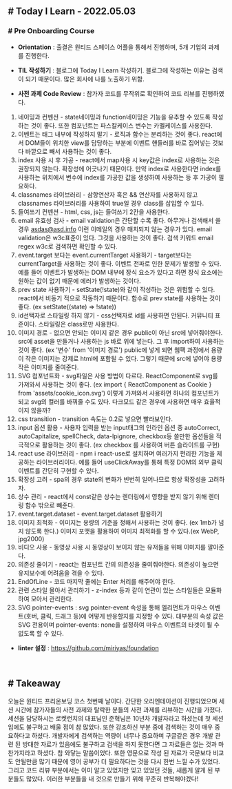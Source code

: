 ## # Today I Learn - 2022.05.03

### # Pre Onboarding Course
- **Orientation** : 출결은 원티드 스페이스 어플을 통해서 진행하며, 5개 기업의 과제를 진행한다.

- **TIL 작성하기** : 블로그에 Today I Learn 작성하기. 블로그에 작성하는 이유는 검색이 되기 때문이다. 많은 회사에 나를 노출하기 위함.

- **사전 과제 Code Review** : 참가자 코드를 무작위로 확인하여 코드 리뷰를 진행하였다.
01. 네이밍과 컨벤션 - state네이밍과 function네이밍은 기능을 유추할 수 있도록 작성하는 것이 좋다. 또한 컴포넌트는 파스칼케이스 변수는 카멜케이스를 사용한다.
02. 이벤트는 태그 내부에 작성하지 말기 - 로직과 함수는 분리하는 것이 좋다. react에서 DOM들이 위치한 view를 담당하는 부분에 이벤트 핸들러를 바로 집어넣는 것보다 바깥으로 빼서 사용하는 것이 좋다.
03. index 사용 시 후 가공 - react에서 map사용 시 key값은 index로 사용하는 것은 권장되지 않는다. 확장성에 어긋나기 때문이다. 만약 index로 사용한다면 index를 사용하는 위치에서 변수에 index를 가공한 값을 생성하여 사용하는 등 후 가공이 필요하다.
04. classnames 라이브러리 - 삼항연산자 혹은 && 연산자를 사용하지 않고 classnames 라이브러리를 사용하여 true일 경우 class를 삽입할 수 있다.
05. 들여쓰기 컨벤션 - html, css, js는 들여쓰기 2칸을 사용한다.
06. email 유효성 검사 - email validation은 간단할 수록 좋다. 아무거나 검색해서 쓸 경우 asdas@asd.info 이런 이메일의 경우 매치되지 않는 경우가 있다. email validation은 w3c표준이 있다. 그것을 사용하는 것이 좋다. 검색 키워드 email regex w3c로 검색하면 확인할 수 있다.
07. event.target 보다는 event.currentTarget 사용하기 - target보다는 currentTarget을 사용하는 것이 좋다. 이벤트 전파로 인한 문제가 발생할 수 있다. 예를 들어 이벤트가 발생하는 DOM 내부에 장식 요소가 있다고 하면 장식 요소에는 원하는 값이 없기 때문에 에러가 발생하는 것이다.
08. prev state 사용하기 - setState(!state)와 같이 작성하는 것은 위험할 수 있다. react에서 비동기 적으로 작동하기 때문이다. 함수로 prev state를 사용하는 것이 좋다. (ex setState((state) => !state))
09. id선택자로 스타일링 하지 않기 - css선택자로 id를 사용하면 안된다. 커뮤니티 표준이다. 스타일링은 class로만 사용한다.
10. 이미지 경로 - 없으면 안되는 이미지 같은 경우 public이 아닌 src에 넣어줘야한다. src에 asset을 만들거나 사용하는 js 바로 위에 넣는다. 그 후 import하여 사용하는 것이 좋다. (ex '변수' from '이미지 경로') public에 넣게 되면 웹팩 과정에서 용량이 작은 이미지는 강제로 html에 포함될 수 있다. 그렇기 때문에 src에 넣어야 용량 작은 이미지를 줄여준다.
11. SVG 컴포넌트화 - svg파일은 사용 방법이 다르다. ReactComponent로 svg를 가져와서 사용하는 것이 좋다. (ex import { ReactComponent as Cookie } from 'assets/cookie_icon.svg') 이렇게 가져와서 사용하면 하나의 컴포넌트가 되고 svg의 컬러를 바꿔줄 수도 있다. 다크모드 같은 경우에 사용하면 매우 효율적이지 않을까?
12. css transition - transition 속도는 0.2로 넣으면 빨라보인다.
13. input 옵션 활용 - 사용자 입력을 받는 input태그의 인라인 옵션 중 autoCorrect, autoCapitalize, spellCheck, data-lpignore, checkbox등 쓸만한 옵션들을 적극적으로 활용하는 것이 좋다. (ex checkbox 를 사용하여 버튼 슬라이드를 구현)
14. react use 라이브러리 - npm i react-use로 설치하며 여러가지 편리한 기능을 제공하는 라이브러리이다. 예를 들어 useClickAway를 통해 특정 DOM의 외부 클릭 이벤트를 간단히 구현할 수 있다.
15. 확장성 고려 - spa의 경우 state의 변화가 빈번히 일어나므로 항상 확장성을 고려하자.
16. 상수 관리 - react에서 const같은 상수는 렌더링에서 영향을 받지 않기 위해 렌더링 함수 밖으로 빼준다.
17. event.target.dataset - event.target.dataset 활용하기
18. 이미지 최적화 - 이미지는 용량의 기준을 정해서 사용하는 것이 좋다. (ex 1mb가 넘지 않도록 한다.) 이미지 포맷을 활용하여 이미지 최적화를 할 수 있다.(ex WebP, jpg2000)
19. 비디오 사용 - 동영상 사용 시 동영상이 보이지 않는 유저들을 위해 이미지를 깔아준다.
20. 의존성 줄이기 - react는 컴포넌트 간의 의존성을 줄여줘야한다. 의존성이 높으면 유지보수에 어려움을 겪을 수 있다.
21. EndOfLine - 코드 마지막 줄에는 Enter 처리를 해주어야 한다.
22. 관련 스타일 몰아서 관리하기 - z-index 등과 같이 연관이 있는 스타일들은 모듈화하여 모아서 관리한다.
23. SVG pointer-events : svg pointer-event 속성을 통해 엘리먼트가 마우스 이벤트(호버, 클릭, 드래그 등)에 어떻게 반응할지를 지정할 수 있다. 대부분의 속성 값은 SVG 전용이며 pointer-events: none을 설정하여 마우스 이벤트의 타겟이 될 수 없도록 할 수 있다.

- **linter 설정** : https://github.com/miriyas/foundation

<br>

## # Takeaway
오늘은 원티드 프리온보딩 코스 첫번째 날이다. 간단한 오리엔테이션이 진행되었으며 세션 시간에 참가자들의 사전 과제와 탈락한 분들의 사전 과제를 리뷰하는 시간을 가졌다. 세션을 담당하시는 로켓런치의 대표님인 준혁님은 10년차 개발자라고 하셨는데 첫 세션임에도 불구하고 배울 점이 참 많았다. 또한 강조하신 부분 중에 검색하는 것이 매우 중요하다고 하셨다. 개발자에게 검색하는 역량이 너무나 중요하며 구글같은 경우 개발 관련 된 방대한 자료가 있음에도 불구하고 검색을 하지 못한다면 그 자료들은 없는 것과 마찬가지라고 하셨다. 참 와닿는 말씀이었다. 또한 영문으로 작성 된 자료가 국문보다 비교도 안될만큼 많기 때문에 영어 공부가 더 필요하다는 것을 다시 한번 느낄 수가 있었다. 그리고 코드 리뷰 부분에서는 이미 알고 있었지만 잊고 있었던 것들, 새롭게 알게 된 부분들도 많았다. 이러한 부분들을 내 것으로 만들기 위해 꾸준히 반복해야겠다!